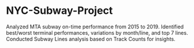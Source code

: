 # NYC-Subway-Project
Analyzed MTA subway on-time performance from 2015 to 2019. Identified best/worst terminal performances, variations by month/line, and top 7 lines. Conducted Subway Lines analysis based on Track Counts for insights.
